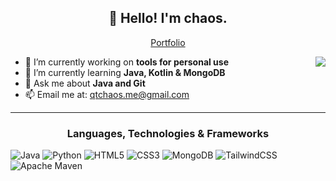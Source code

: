 <h2 align="center">👋 Hello! I'm chaos.</h2>
<p align="center">
  <a href="https://qtchaos.github.io/portfolio/">Portfolio</a>
</p>
<img align="right" src="https://media1.giphy.com/media/13HgwGsXF0aiGY/giphy.gif" />

- 🔭 I’m currently working on **tools for personal use**
- 🌱 I’m currently learning **Java, Kotlin & MongoDB**
- 💬 Ask me about **Java and Git**
- 📫 Email me at: qtchaos.me@gmail.com

-------

<h3 align="center">Languages, Technologies & Frameworks</h3>

![Java](https://img.shields.io/badge/Java-%23ED8B00.svg?logo=java&logoColor=white)
![Python](https://img.shields.io/badge/Python-3670A0?logo=python&logoColor=ffdd54)
![HTML5](https://img.shields.io/badge/HTML5-%23E34F26.svg?logo=html5&logoColor=white)
![CSS3](https://img.shields.io/badge/CSS3-%231572B6.svg?logo=css3&logoColor=white)
![MongoDB](https://img.shields.io/badge/MongoDB-%234ea94b.svg?logo=mongodb&logoColor=white)
![TailwindCSS](https://img.shields.io/badge/TailwindCSS-%2338B2AC.svg?logo=tailwind-css&logoColor=white)
![Apache Maven](https://img.shields.io/badge/Apache%20Maven-C71A36?logo=Apache%20Maven&logoColor=white)
<!-- Get your own badges here: https://github.com/Ileriayo/markdown-badges

